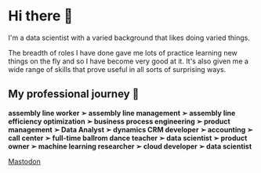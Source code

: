 # Hi there 👋

I'm a data scientist with a varied background that likes doing varied things.

The breadth of roles I have done gave me lots of practice learning new things on the fly and so I have become very good at it.  It's also given me a wide range of skills that prove useful in all sorts of surprising ways.

## My professional journey 🚀 

**assembly line worker ➢ assembly line management ➢ assembly line efficiency optimization ➢  business process engineering ➢  product management ➢  Data Analyst ➢  dynamics CRM developer ➢  accounting ➢  call center ➢  full-time ballrom dance teacher ➢  data scientist ➢  product owner ➢  machine learning researcher ➢  cloud developer ➢  data scientist**

<a rel="me" href="https://sigmoid.social/@isaac_flath">Mastodon</a>
